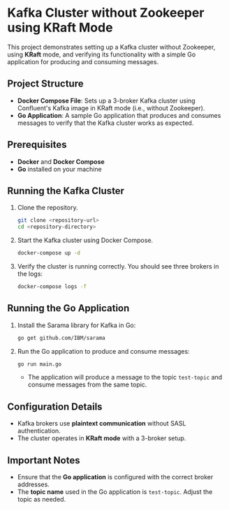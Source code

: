 
# Kafka Cluster without Zookeeper using KRaft Mode

This project demonstrates setting up a Kafka cluster without Zookeeper, using **KRaft** mode, and verifying its functionality with a simple Go application for producing and consuming messages.

## Project Structure

- **Docker Compose File**: Sets up a 3-broker Kafka cluster using Confluent's Kafka image in KRaft mode (i.e., without Zookeeper).
- **Go Application**: A sample Go application that produces and consumes messages to verify that the Kafka cluster works as expected.

## Prerequisites

- **Docker** and **Docker Compose**
- **Go** installed on your machine

## Running the Kafka Cluster

1. Clone the repository.

   ```bash
   git clone <repository-url>
   cd <repository-directory>
   ```

2. Start the Kafka cluster using Docker Compose.

   ```bash
   docker-compose up -d
   ```

3. Verify the cluster is running correctly. You should see three brokers in the logs:

   ```bash
   docker-compose logs -f
   ```

## Running the Go Application

1. Install the Sarama library for Kafka in Go:

   ```bash
   go get github.com/IBM/sarama
   ```

2. Run the Go application to produce and consume messages:

   ```bash
   go run main.go
   ```

   - The application will produce a message to the topic `test-topic` and consume messages from the same topic.

## Configuration Details

- Kafka brokers use **plaintext communication** without SASL authentication.
- The cluster operates in **KRaft mode** with a 3-broker setup.

## Important Notes

- Ensure that the **Go application** is configured with the correct broker addresses.
- The **topic name** used in the Go application is `test-topic`. Adjust the topic as needed.
